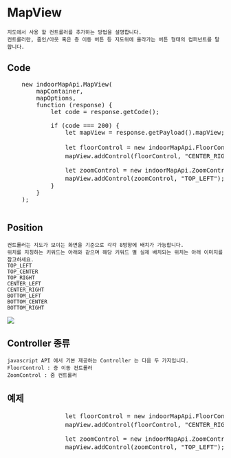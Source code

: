 # MapView

~~~
지도에서 사용 할 컨트롤러를 추가하는 방법을 설명합니다.
컨트롤러란, 줌인/아웃 혹은 층 이동 버튼 등 지도위에 올라가는 버튼 형태의 컴퍼넌트를 말합니다.
~~~

## Code
<pre>
    new indoorMapApi.MapView(
        mapContainer, 
        mapOptions, 
        function (response) { 
            let code = response.getCode();

            if (code === 200) {
                let mapView = response.getPayload().mapView;

                let floorControl = new indoorMapApi.FloorControl(); // 층 컨트롤 생성
                mapView.addControl(floorControl, "CENTER_RIGHT"); // 우측 중단에 배치

                let zoomControl = new indoorMapApi.ZoomControl();
                mapView.addControl(zoomControl, "TOP_LEFT"); // 좌측 상단에 배치
            }
        }
    );
    
</pre>


## Position
~~~
컨트롤러는 지도가 보이는 화면을 기준으로 각각 8방향에 배치가 가능합니다.
위치를 지칭하는 키워드는 아래와 같으며 해당 키워드 별 실제 배치되는 위치는 아래 이미지를 참고하세요.
TOP_LEFT
TOP_CENTER
TOP_RIGHT
CENTER_LEFT
CENTER_RIGHT
BOTTOM_LEFT
BOTTOM_CENTER
BOTTOM_RIGHT
~~~
<img src="https://indoor.dabeeomaps.com/upload/demo/controller_1.png" />

## Controller 종류
~~~
javascript API 에서 기본 제공하는 Controller 는 다음 두 가지입니다.
FloorControl : 층 이동 컨트롤러 
ZoomControl : 줌 컨트롤러
~~~
## 예제
<pre>
                let floorControl = new indoorMapApi.FloorControl(); // 층 컨트롤 생성
                mapView.addControl(floorControl, "CENTER_RIGHT"); // 우측 중단에 배치

                let zoomControl = new indoorMapApi.ZoomControl();
                mapView.addControl(zoomControl, "TOP_LEFT"); // 좌측 상단에 배치
</pre>